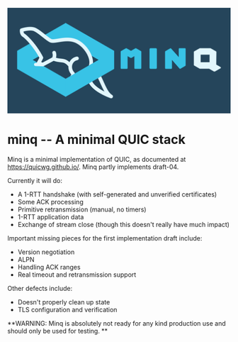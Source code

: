 ![A mink forming a Q](/minq.png)

minq -- A minimal QUIC stack
============================
Minq is a minimal implementation of QUIC, as documented at
https://quicwg.github.io/. Minq partly implements draft-04.

Currently it will do:

- A 1-RTT handshake (with self-generated and unverified certificates)
- Some ACK processing
- Primitive retransmission (manual, no timers)
- 1-RTT application data
- Exchange of stream close (though this doesn't really have much impact)

Important missing pieces for the first implementation draft include:

- Version negotiation
- ALPN
- Handling ACK ranges
- Real timeout and retransmission support

Other defects include:

- Doesn't properly clean up state
- TLS configuration and verification

**WARNING: Minq is absolutely not ready for any kind production use and should only be used for testing. **